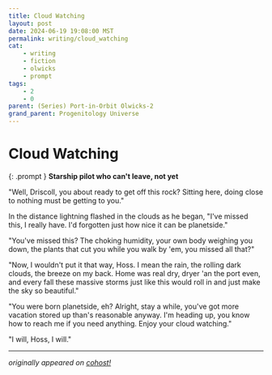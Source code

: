 ```yaml
---
title: Cloud Watching
layout: post
date: 2024-06-19 19:08:00 MST
permalink: writing/cloud_watching
cat: 
    - writing
    - fiction
    - olwicks
    - prompt
tags:
    - 2
    - 0
parent: (Series) Port-in-Orbit Olwicks-2
grand_parent: Progenitology Universe
---
```


# Cloud Watching

{: .prompt }
**Starship pilot who can't leave, not yet**

"Well, Driscoll, you about ready to get off this rock? Sitting here, doing close to nothing must be getting to you."

In the distance lightning flashed in the clouds as he began, "I've missed this, I really have. I'd forgotten just how nice it can be planetside."

"You've missed this? The choking humidity, your own body weighing you down, the plants that cut you while you walk by 'em, you missed all that?"

"Now, I wouldn't put it that way, Hoss. I mean the rain, the rolling dark clouds, the breeze on my back. Home was real dry, dryer 'an the port even, and every fall these massive storms just like this would roll in and just make the sky so beautiful."

"You were born planetside, eh? Alright, stay a while, you've got more vacation stored up than's reasonable anyway. I'm heading up, you know how to reach me if you need anything. Enjoy your cloud watching."

"I will, Hoss, I will."

---

*originally appeared on [cohost!](https://cohost.org/Roughly-Enough-Mail/post/6955528-well-driscoll-you)*
